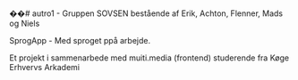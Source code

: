 ��# autro1 - Gruppen SOVSEN bestående af Erik, Achton, Flenner, Mads og Niels

SprogApp - Med sproget ppå arbejde.

Et projekt i sammenarbede med muiti.media (frontend) studerende fra Køge Erhvervs Arkademi
